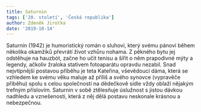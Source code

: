```yaml
---
title: Saturnin
tags: ['20. století', 'Česká republika']
author: Zdeněk Jirotka
date: '2019-10-14'
---
```


Saturnin (1942) je humoristický román o sluhovi, který svému pánovi během několika okamžiků převrátí život vzhůru nohama. Z pěkného bytu jej odstěhuje na hauzbót, začne ho učit tenisu a šířit o něm prapodivné mýty a legendy, ačkoliv žraloka stativem fotoaparátu opravdu nezabil. Snad nejvtipnější postavou příběhu je teta Kateřina, vševědoucí dáma, která se vzhledem ke svému věku maluje až příliš a svého synovce (vypravěče příběhu) spolu s celou společností na dědečkově sídle vždy oblaží nějakým trefným příslovím. Saturnin v sobě ztělesňuje úslužnost s jistou dávkou nadhledu a vznešenosti, která z něj dělá postavu neskonale krásnou a nebezpečnou.

